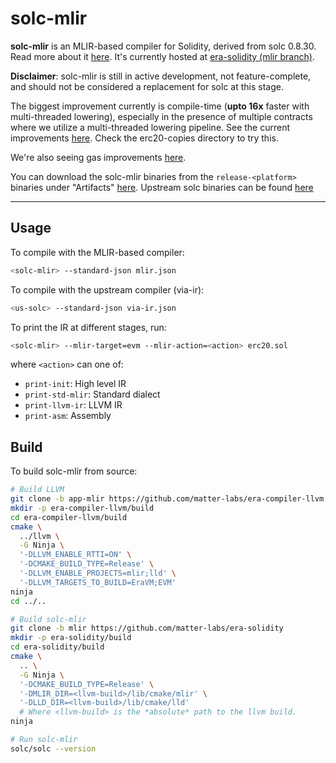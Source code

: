 # solc-mlir

**solc-mlir** is an MLIR-based compiler for Solidity, derived from solc 0.8.30.
Read more about it [here](solc-mlir.md). It's currently hosted at [era-solidity
(mlir branch)](https://github.com/matter-labs/era-solidity/tree/mlir).

**Disclaimer**: solc-mlir is still in active development, not feature-complete,
and should not be considered a replacement for solc at this stage.

The biggest improvement currently is compile-time (**upto 16x** faster with
multi-threaded lowering), especially in the presence of multiple contracts where
we utilize a multi-threaded lowering pipeline. See the current improvements
[here](solc-mlir.md#parallel-compilation). Check the erc20-copies directory to
try this.

We're also seeing gas improvements [here](solc-mlir.md#gas).

You can download the solc-mlir binaries from the `release-<platform>` binaries
under "Artifacts"
[here](https://github.com/matter-labs/era-solidity/actions/runs/17426954675).
Upstream solc binaries can be found
[here](https://github.com/argotorg/solidity/releases/tag/v0.8.30)


---

## Usage

To compile with the MLIR-based compiler:

```bash
<solc-mlir> --standard-json mlir.json
```

To compile with the upstream compiler (via-ir):

```bash
<us-solc> --standard-json via-ir.json
```

To print the IR at different stages, run:

```bash
<solc-mlir> --mlir-target=evm --mlir-action=<action> erc20.sol
```

where `<action>` can one of:
- `print-init`: High level IR
- `print-std-mlir`: Standard dialect
- `print-llvm-ir`: LLVM IR
- `print-asm`: Assembly

## Build

To build solc-mlir from source:

```bash
# Build LLVM
git clone -b app-mlir https://github.com/matter-labs/era-compiler-llvm
mkdir -p era-compiler-llvm/build
cd era-compiler-llvm/build
cmake \
  ../llvm \
  -G Ninja \
  '-DLLVM_ENABLE_RTTI=ON' \
  '-DCMAKE_BUILD_TYPE=Release' \
  '-DLLVM_ENABLE_PROJECTS=mlir;lld' \
  '-DLLVM_TARGETS_TO_BUILD=EraVM;EVM'
ninja
cd ../..

# Build solc-mlir
git clone -b mlir https://github.com/matter-labs/era-solidity
mkdir -p era-solidity/build
cd era-solidity/build
cmake \
  .. \
  -G Ninja \
  '-DCMAKE_BUILD_TYPE=Release' \
  '-DMLIR_DIR=<llvm-build>/lib/cmake/mlir' \
  '-DLLD_DIR=<llvm-build>/lib/cmake/lld'
  # Where <llvm-build> is the *absolute* path to the llvm build.
ninja

# Run solc-mlir
solc/solc --version
```
